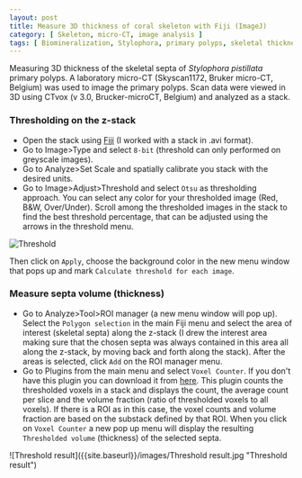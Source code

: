 ```yaml
---
layout: post
title: Measure 3D thickness of coral skeleton with Fiji (ImageJ)
category: [ Skeleton, micro-CT, image analysis ]
tags: [ Biomineralization, Stylophora, primary polyps, skeletal thickness ]
---
```


Measuring 3D thickness of the skeletal septa of _Stylophora pistillata_ primary polyps. A laboratory micro-CT (Skyscan1172, Bruker micro-CT, Belgium) was used to image the primary polyps. Scan data were viewed in 3D using CTvox (v 3.0, Brucker-microCT, Belgium) and analyzed as a stack.



### Thresholding on the z-stack

- Open the stack using [Fiji](https://imagej.net/Fiji) (I worked with a stack in .avi format).
- Go to Image>Type and select `8-bit` (threshold can only performed on greyscale images).
- Go to Analyze>Set Scale and spatially calibrate you stack with the desired units. 
- Go to Image>Adjust>Threshold and select `Otsu` as thresholding approach. You can select any color for your thresholded image (Red, B&W, Over/Under). Scroll among the thresholded images in the stack to find the best threshold percentage, that can be adjusted using the arrows in the threshold menu. 

![Threshold]({{site.baseurl}}/images/Threshold.gif "Threshold")

Then click on `Apply`, choose the background color in the new menu window that pops up and mark `Calculate threshold for each image`. 

### Measure septa volume (thickness)

- Go to Analyze>Tool>ROI manager (a new menu window will pop up). Select the `Polygon selection` in the main Fiji menu and select the area of interest (skeletal septa) along the z-stack (I drew the interest area making sure that the chosen septa was always contained in this area all along the z-stack, by moving back and forth along the stack). After the areas is selected, click `Add` on the ROI manager menu.
- Go to Plugins from the main menu and select `Voxel Counter`. If you don't have this plugin you can download it from [here](https://imagej.nih.gov/ij/plugins/voxel-counter.html). This plugin counts the thresholded voxels in a stack and displays the count, the average count per slice and the volume fraction (ratio of thresholded voxels to all voxels). If there is a ROI as in this case, the voxel counts and volume fraction are based on the substack defined by that ROI.
When you click on `Voxel Counter` a new pop up menu will display the resulting `Thresholded volume` (thickness) of the selected septa.

![Threshold result]({{site.baseurl}}/images/Threshold result.jpg "Threshold result")





